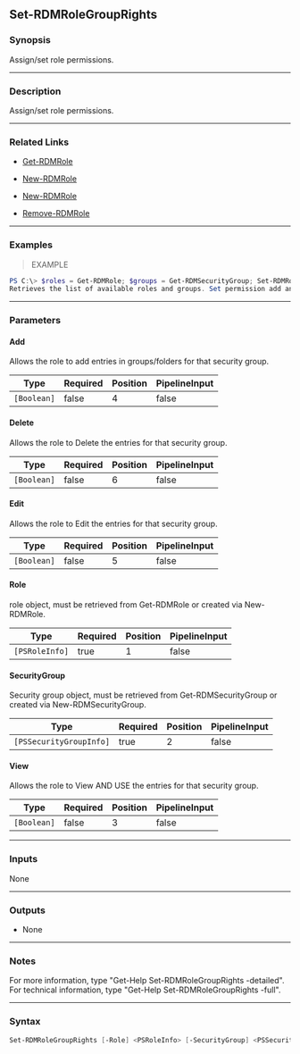 Set-RDMRoleGroupRights
----------------------

### Synopsis
Assign/set role permissions.

---

### Description

Assign/set role permissions.

---

### Related Links
* [Get-RDMRole](Get-RDMRole)

* [New-RDMRole](New-RDMRole)

* [New-RDMRole](New-RDMRole)

* [Remove-RDMRole](Remove-RDMRole)

---

### Examples
> EXAMPLE

```PowerShell
PS C:\> $roles = Get-RDMRole; $groups = Get-RDMSecurityGroup; Set-RDMRoleGroupRights -role $roles[1] -SecurityGroup $groups[0] -Add $true -Delete $true
Retrieves the list of available roles and groups. Set permission add and delete to the second role of the list on the first group of the list
```

---

### Parameters
#### **Add**
Allows the role to add entries in groups/folders for that security group.

|Type       |Required|Position|PipelineInput|
|-----------|--------|--------|-------------|
|`[Boolean]`|false   |4       |false        |

#### **Delete**
Allows the role to Delete the entries for that security group.

|Type       |Required|Position|PipelineInput|
|-----------|--------|--------|-------------|
|`[Boolean]`|false   |6       |false        |

#### **Edit**
Allows the role to Edit the entries for that security group.

|Type       |Required|Position|PipelineInput|
|-----------|--------|--------|-------------|
|`[Boolean]`|false   |5       |false        |

#### **Role**
role object, must be retrieved from Get-RDMRole or created via New-RDMRole.

|Type          |Required|Position|PipelineInput|
|--------------|--------|--------|-------------|
|`[PSRoleInfo]`|true    |1       |false        |

#### **SecurityGroup**
Security group object, must be retrieved from Get-RDMSecurityGroup or created via New-RDMSecurityGroup.

|Type                   |Required|Position|PipelineInput|
|-----------------------|--------|--------|-------------|
|`[PSSecurityGroupInfo]`|true    |2       |false        |

#### **View**
Allows the role to View AND USE the entries for that security group.

|Type       |Required|Position|PipelineInput|
|-----------|--------|--------|-------------|
|`[Boolean]`|false   |3       |false        |

---

### Inputs
None

---

### Outputs
* None

---

### Notes
For more information, type "Get-Help Set-RDMRoleGroupRights -detailed". For technical information, type "Get-Help Set-RDMRoleGroupRights -full".

---

### Syntax
```PowerShell
Set-RDMRoleGroupRights [-Role] <PSRoleInfo> [-SecurityGroup] <PSSecurityGroupInfo> [[-Add] <Boolean>] [[-Delete] <Boolean>] [[-Edit] <Boolean>] [[-View] <Boolean>] [<CommonParameters>]
```
